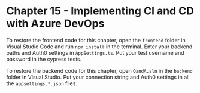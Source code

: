 # Chapter 15 - Implementing CI and CD with Azure DevOps

To restore the frontend code for this chapter, open the `frontend` folder in Visual Studio Code and run `npm install` in the terminal. Enter your backend paths and Auth0 settings in `AppSettings.ts`. Put your test username and password in the cypress tests.

To restore the backend code for this chapter, open `QandA.sln` in the `backend` folder in Visual Studio. Put your connection string and Auth0 settings in all the `appsettings.*.json` files. 